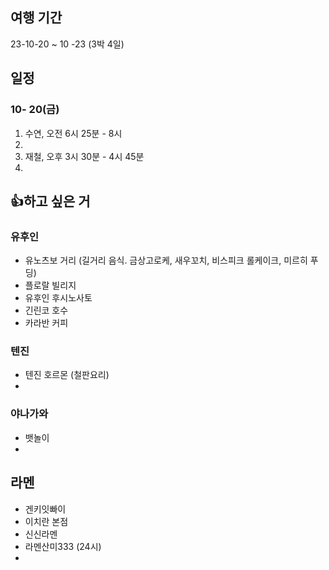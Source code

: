 
## 여행 기간
23-10-20 ~ 10 -23 (3박 4일)

## 일정
### 10- 20(금)
1. 수연, 오전 6시 25분 - 8시
2.  
3. 재철, 오후 3시 30분 - 4시 45분
4.  
 
## 👍하고 싶은 거
### 유후인
* 유노츠보 거리 (길거리 음식. 금상고로케, 새우꼬치, 비스피크 롤케이크, 미르히 푸딩)
* 플로랄 빌리지
* 유후인 후시노사토
* 긴린코 호수
* 카라반 커피
### 텐진
* 텐진 호르몬 (철판요리)
* 
### 야나가와
* 뱃놀이
* 

## 라멘
* 겐키잇빠이
* 이치란 본점
* 신신라멘
* 라멘산미333 (24시)
* 